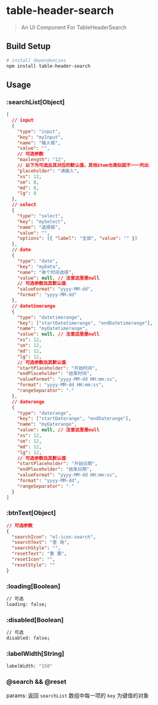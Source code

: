 # table-header-search

> An UI Component For TableHeaderSearch

## Build Setup

```bash
# install dependencies
npm install table-header-search
```

## Usage

### :searchList[Object]

```json
[
  // input
  {
    "type": "input",
    "key": "myInput",
    "name": "输入框",
    "value": "",
    // 可选参数
    "maxlength": "12",
    // 以下为可选且其对应的默认值，其他item也类似就不一一列出
    "placeholder": "请输入",
    "xs": 12,
    "sm": 8,
    "md": 8,
    "lg": 8
  },
  // select
  {
    "type": "select",
    "key": "mySelect",
    "name": "选择框",
    "value": "",
    "options": [{ "label": "全部", "value": "" }]
  },
  // date
  {
    "type": "date",
    "key": "myData",
    "name": "单个时间选择",
    "value": null, // 注意这里是null
    // 可选参数及其默认值
    "valueFormat": "yyyy-MM-dd",
    "format": "yyyy-MM-dd"
  },
  // datetimerange
  {
    "type": "datetimerange",
    "key": ["startDatetimerange", "endDatetimerange"],
    "name": "myDatetimerange",
    "value": null, // 注意这里是null
    "xs": 12,
    "sm": 12,
    "md": 12,
    "lg": 12,
    // 可选参数及其默认值
    "startPlaceholder": "开始时间",
    "endPlaceholder": "结束时间",
    "valueFormat": "yyyy-MM-dd HH:mm:ss",
    "format": "yyyy-MM-dd HH:mm:ss",
    "rangeSeparator": "-"
  },
  // daterange
  {
    "type": "daterange",
    "key": ["startDaterange", "endDaterange"],
    "name": "myDaterange",
    "value": null, // 注意这里是null
    "xs": 12,
    "sm": 12,
    "md": 12,
    "lg": 12,
    // 可选参数及其默认值
    "startPlaceholder": "开始日期",
    "endPlaceholder": "结束日期",
    "valueFormat": "yyyy-MM-dd HH:mm:ss",
    "format": "yyyy-MM-dd",
    "rangeSeparator": "-"
  }
]
```

### :btnText[Object]

```json
// 可选参数
{
  "searchIcon": "el-icon-search",
  "searchText": "查 询",
  "searchStyle": "",
  "resetText": "重 置",
  "resetIcon": "",
  "resetStyle": ""
}
```

### :loading[Boolean]

```bash
// 可选
loading: false;
```

### :disabled[Boolean]

```bash
// 可选
disabled: false;
```

### :labelWidth[String]

```bash
labelWidth: "150"
```

### @search && @reset

params: 返回 `searchList` 数组中每一项的 `key` 为键值的对象  
